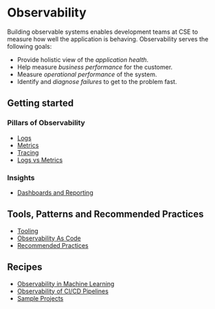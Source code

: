# Observability

Building observable systems enables development teams at CSE to measure how well the application is behaving. Observability serves the following goals:

- Provide holistic view of the _application health_.
- Help measure _business performance_ for the customer.
- Measure _operational performance_ of the system.
- Identify and _diagnose failures_ to get to the problem fast.

## Getting started

### Pillars of Observability

- [Logs](pillars/logging.md)
- [Metrics](pillars/metrics.md)
- [Tracing](pillars/tracing.md)
- [Logs vs Metrics](log-vs-metric.md)

### Insights

- [Dashboards and Reporting](pillars/dashboard.md)

## Tools, Patterns and Recommended Practices

- [Tooling](tools/readme.md)
- [Observability As Code](observability-as-code.md)
- [Recommended Practices](best-practices.md)

## Recipes

- [Observability in Machine Learning](ml-observability.md)
- [Observability of CI/CD Pipelines](observability-pipelines.md)
- [Sample Projects](recipes-observability.md)
